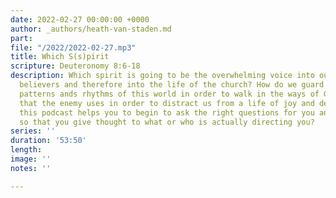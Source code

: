 ```yaml
---
date: 2022-02-27 00:00:00 +0000
author: _authors/heath-van-staden.md
part: 
file: "/2022/2022-02-27.mp3"
title: Which S(s)pirit
scripture: Deuteronomy 8:6-18
description: Which spirit is going to be the overwhelming voice into our lives as
  believers and therefore into the life of the church? How do we guard against the
  patterns ands rhythms of this world in order to walk in the ways of God. The subtlety
  that the enemy uses in order to distract us from a life of joy and delight. I hope
  this podcast helps you to begin to ask the right questions for you and your family
  so that you give thought to what or who is actually directing you?
series: ''
duration: '53:50'
length: 
image: ''
notes: ''

---
```

